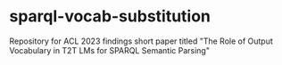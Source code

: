 # sparql-vocab-substitution
Repository for ACL 2023 findings short paper titled "The Role of Output Vocabulary in T2T LMs for SPARQL Semantic Parsing"
